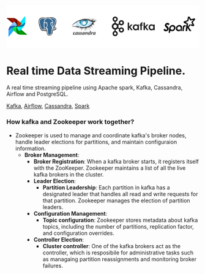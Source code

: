![1715143246055](image/README/1715143246055.png)

# Real time Data Streaming Pipeline.

A real time streaming pipeline using Apache spark, Kafka, Cassandra, Airflow and PostgreSQL.

[Kafka](https://kafka.apache.org/documentation/ "Kafka Documentation"), [Airflow](https://airflow.apache.org/docs/apache-airflow/stable/index.html "Airflow Documentation"), [Cassandra](https://cassandra.apache.org/doc/latest/ "Cassandra Documentation"), [Spark](https://spark.apache.org/docs/latest/api/python/getting_started/index.html "Spark Documentation")

### How kafka and Zookeeper work together?
* Zookeeper is used to manage and coordinate kafka's broker nodes, handle leader elections for partitions, and maintain configuraion information.
  * **Broker Management**:
    * **Broker Registration**: When a kafka broker starts, it registers itself with the ZooKeeper. Zookeeper maintains a list of all the live kafka brokers in the cluster.
    * **Leader Election**: 
      * **Partition Leadership**: Each partition in kafka has a designated leader that handles all read and write requests for that partition. Zookeeper manages the election of partition leaders.
    * **Configuration Management**: 
      * **Topic configuration**: Zookeeper stores metadata about kafka topics, including the number of partitions, replication factor, and configuration overrides.
    * **Controller Election**: 
      * **Cluster controller**: One of the kafka brokers act as the controller, which is resposibile for administrative tasks such as managaing partition reassignments and monitoring broker failures.